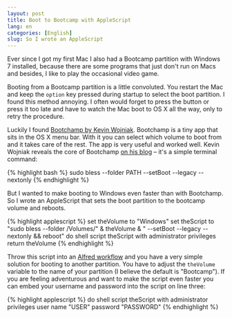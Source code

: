 ```yaml
---
layout: post
title: Boot to Bootcamp with AppleScript
lang: en
categories: [English]
slug: So I wrote an AppleScript
---
```


Ever since I got my first Mac I also had a Bootcamp partition with Windows 7 installed, because there are some programs that just don't run on Macs and besides, I like to play the occasional video game.

Booting from a Bootcamp partition is a little convoluted. You restart the Mac and keep the `option` key pressed during startup to select the boot partition. I found this method annoying. I often would forget to press the button or press it too late and have to watch the Mac boot to OS X all the way, only to retry the procedure.

Luckily I found [Bootchamp by Kevin Wojniak](http://kainjow.com). Bootchamp is a tiny app that sits in the OS X menu bar. With it you can select which volume to boot from and it takes care of the rest. The app is very useful and worked well. Kevin Wojniak reveals the core of Bootchamp [on his blog](http://kainjow.tumblr.com/post/37319884101/bootchamp-and-windows-7-brightness) – it's a simple terminal command:

{% highlight bash %}
sudo bless --folder PATH --setBoot --legacy --nextonly
{% endhighlight %}

But I wanted to make booting to Windows even faster than with Bootchamp. So I wrote an AppleScript that sets the boot partition to the bootcamp volume and reboots.

{% highlight applescript %}
set theVolume to "Windows"
set theScript to "sudo bless --folder /Volumes/" & theVolume & " --setBoot --legacy --nextonly && reboot"
do shell script theScript with administrator privileges
return theVolume
{% endhighlight %}

Throw this script into an [Alfred workflow](http://support.alfredapp.com/workflows/) and you have a very simple solution for booting to another partition. You have to adjust the `theVolume` variable to the name of your partition (I believe the default is "Bootcamp"). If you are feeling adventurous and want to make the script even faster you can embed your username and password into the script on line three:

{% highlight applescript %}
do shell script theScript with administrator privileges user name "USER" password "PASSWORD"
{% endhighlight %}

